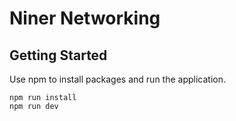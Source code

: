 # Niner Networking

## Getting Started

Use npm to install packages and run the application.

```
npm run install
npm run dev
```